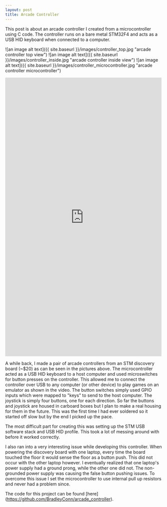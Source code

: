 ```yaml
---
layout: post
title: Arcade Controller
---
```


This post is about an arcade controller I created from a microcontroller using C code. The controller runs on a bare metal STM32F4 and acts as a USB HID keyboard when connected to a computer. 

![an image alt text]({{ site.baseurl }}/images/controller_top.jpg "arcade controller top view")
![an image alt text]({{ site.baseurl }}/images/controller_inside.jpg "arcade controller inside view")
![an image alt text]({{ site.baseurl }}/images/controller_microcontroller.jpg "arcade controller microcontroller")



<iframe src="https://player.vimeo.com/video/180992957" width="500" height="889" frameborder="0" webkitallowfullscreen mozallowfullscreen allowfullscreen></iframe>

A while back, I made a pair of arcade controllers from an STM discovery board (~$20) as can be seen in the pictures above. The microcontroller acted as a USB HID keyboard to a host computer and used microswitches for button presses on the controller. This allowed me to connect the controller over USB to any computer (or other device) to play games on an emulator as shown in the video. The button switches simply used GPIO inputs which were mapped to "keys" to send to the host computer. The joystick is simply four buttons, one for each direction. So far the buttons and joystick are housed in carboard boxes but I plan to make a real housing for them in the future. This was the first time I had ever soldered so it started off slow but by the end I picked up the pace. 

The most difficult part for creating this was setting up the STM USB software stack and USB HID profile. This took a lot of messing around with before it worked correctly. 

I also ran into a very interesting issue while developing this controller.  When powering the discovery board with one laptop, every time the board touched the floor it would sense the floor as a button push. This did not occur with the other laptop however. I eventually realized that one laptop's power supply had a ground prong, while the other one did not. The non-grounded power supply was causing the false button pushing issues. To overcome this
issue I set the microcontroller to use internal pull up resistors and never had a problem since.  


The code for this project can be found [here] (https://github.com/BradleyConn/arcade_controller).

